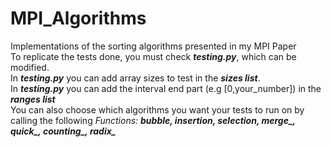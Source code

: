 # MPI_Algorithms
Implementations of the sorting algorithms presented in my MPI Paper  
To replicate the tests done, you must check ***testing.py***, which can be modified.  
In ***testing.py*** you can add array sizes to test in the ***sizes list***.  
In ***testing.py*** you can add the interval end part (e.g [0,your_number]) in the ***ranges list***  
You can also choose which algorithms you want your tests to run on by calling the following *Functions:* ***bubble, insertion, selection, merge_, quick_, counting_, radix_***  

